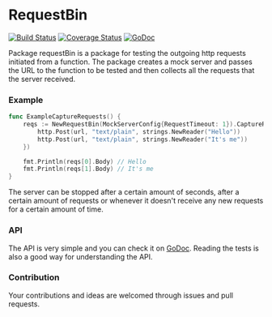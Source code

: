 # RequestBin

[![Build Status](https://travis-ci.org/MohamedBassem/RequestBin.svg?branch=master)](https://travis-ci.org/MohamedBassem/RequestBin)
[![Coverage Status](https://coveralls.io/repos/github/MohamedBassem/RequestBin/badge.svg?branch=master)](https://coveralls.io/github/MohamedBassem/RequestBin?branch=master)
[![GoDoc](https://godoc.org/github.com/MohamedBassem/RequestBin?status.svg)](https://godoc.org/github.com/MohamedBassem/RequestBin)


Package requestBin is a package for testing the outgoing http requests initiated from a function. The package creates a mock server and passes the URL to the function to be tested and then collects all the requests that the server received.

### Example

```go
func ExampleCaptureRequests() {
	reqs := NewRequestBin(MockServerConfig{RequestTimeout: 1}).CaptureRequests(func(url string) {
		http.Post(url, "text/plain", strings.NewReader("Hello"))
		http.Post(url, "text/plain", strings.NewReader("It's me"))
	})

	fmt.Println(reqs[0].Body) // Hello
	fmt.Println(reqs[1].Body) // It's me
}

```

The server can be stopped after a certain amount of seconds, after a certain amount of requests or whenever it doesn't receive any new requests for a certain amount of time.


### API
The API is very simple and you can check it on [GoDoc](https://godoc.org/github.com/MohamedBassem/RequestBin). Reading the tests is also a good way for understanding the API.

### Contribution
Your contributions and ideas are welcomed through issues and pull requests.
